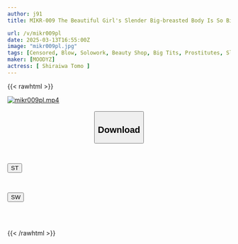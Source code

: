 ```yaml
---
author: j91
title: MIKR-009 The Beautiful Girl's Slender Big-breasted Body Is So Big That It Seems Like My Panties Are Going To Tear... She'll Make You Cum With Her Licking Technique, Hand Technique, And The Best Pussy Ever! A High-class Rejuvenating Men's Massage Parlor, Fuyumi Shiraiwa

url: /v/mikr009pl
date: 2025-03-13T16:55:00Z
image: "mikr009pl.jpg"
tags: [Censored, Blow, Solowork, Beauty Shop, Big Tits, Prostitutes, Slender	]
maker: [MOODYZ]
actress: [ Shiraiwa Tomo ]
---
```



{{< rawhtml >}}

<div class="video" data-videoid="WQB4WOo2q0SAkR">
    <a href="javascript:;">
        <img src="/v/mikr009pl/mikr009pl.jpg" width="WIDTH" height="HEIGHT" alt="mikr009pl.mp4" loading="lazy">
    </a>
</div>

<script type="text/javascript" src="https://j91.asia/asset/on-demand-st.js"></script>

<br>
  <link rel="stylesheet" href="https://j91.asia/asset/bs5.css">
  
  <center>
  <button class="btn btn-primary" type="button" data-bs-toggle="collapse" data-bs-target=".multi-collapse" aria-expanded="false" aria-controls="multiCollapseExample1 multiCollapseExample2"><h2>Download</h2></button></center>
</p>
<div class="row">
  <div class="col">
    <div class="collapse multi-collapse" id="multiCollapseExample1">
      <div class="card card-body">
	      	      <br>
<div class="buttons">  
<p><a href="/v/mikr009pl/st.html" target="_blank"><button class="btn-hover color-3"><i class="fa fa-download"></i> ST</button></a></p></div>
    </div>
  </div>
</div>
  <div class="col">
    <div class="collapse multi-collapse" id="multiCollapseExample2">
      <div class="card card-body">
	      <br>
<div class="buttons">
<p><a href="/v/mikr009pl/sw.html" target="_blank"><button class="btn-hover color-2"><i class="fa fa-download"></i> SW</button></a></p></div>
<br><br>
      </div>
    </div>
  </div>
</div>

{{< /rawhtml >}}